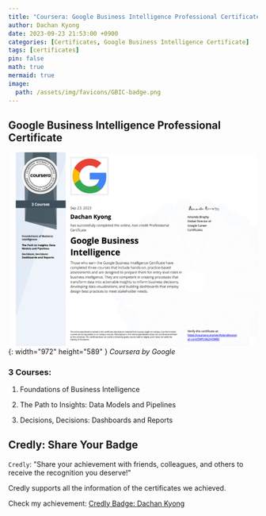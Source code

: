 ```yaml
---
title: "Coursera: Google Business Intelligence Professional Certificate"
author: Dachan Kyong
date: 2023-09-23 21:53:00 +0900
categories: [Certificates, Google Business Intelligence Certificate]
tags: [certificates]
pin: false
math: true
mermaid: true
image:
  path: /assets/img/favicons/GBIC-badge.png
---
```


## Google Business Intelligence Professional Certificate
![Desktop View](/assets/img/favicons/GBIC.png){: width="972" height="589" }
_Coursera by Google_

### 3 Courses:
1. Foundations of Business Intelligence

2. The Path to Insights: Data Models and Pipelines

3. Decisions, Decisions: Dashboards and Reports

## Credly: Share Your Badge
`Credly`: "Share your achievement with friends, colleagues, and others to receive the recognition you deserve!"

Credly supports all the information of the certificates we achieved.

Check my achievement:
[Credly Badge: Dachan Kyong](https://www.credly.com/badges/007227ea-5c7c-4ecd-8114-b57b9f2d9639/public_url)
